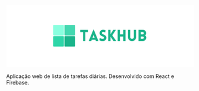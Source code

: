 ![TaskHub](src/images/3.png)

Aplicação web de lista de tarefas diárias. Desenvolvido com React e Firebase.
